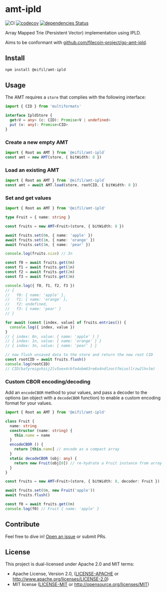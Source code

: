 # amt-ipld

![CI](https://github.com/eifil/amt-ipld/workflows/CI/badge.svg)
[![codecov](https://codecov.io/gh/eifil/amt-ipld/branch/main/graph/badge.svg?token=EMiZKVTIlx)](https://codecov.io/gh/eifil/amt-ipld)
[![dependencies Status](https://status.david-dm.org/gh/eifil/amt-ipld.svg)](https://david-dm.org/eifil/amt-ipld)

Array Mapped Trie (Persistent Vector) implementation using IPLD.

Aims to be conformant with [github.com/filecoin-project/go-amt-ipld](https://github.com/filecoin-project/go-amt-ipld).

## Install

```sh
npm install @eifil/amt-ipld
```

## Usage

The AMT requires a `store` that complies with the following interface:

```ts
import { CID } from 'multiformats'

interface IpldStore {
  get<V = any> (c: CID): Promise<V | undefined>
  put (v: any): Promise<CID>
}
```

### Create a new empty AMT

```ts
import { Root as AMT } from `@eifil/amt-ipld`
const amt = new AMT(store, { bitWidth: 8 })
```

### Load an existing AMT

```ts
import { Root as AMT } from `@eifil/amt-ipld`
const amt = await AMT.load(store, rootCID, { bitWidth: 8 })
```

### Set and get values

```ts
import { Root as AMT } from '@eifil/amt-ipld'

type Fruit = { name: string }

const fruits = new AMT<Fruit>(store, { bitWidth: 8 })

await fruits.set(0n, { name: 'apple' })
await fruits.set(1n, { name: 'orange' })
await fruits.set(3n, { name: 'pear' })

console.log(fruits.size) // 3n

const f0 = await fruits.get(0n)
const f1 = await fruits.get(1n)
const f2 = await fruits.get(2n)
const f3 = await fruits.get(3n)

console.log({ f0, f1, f2, f3 })
// {
//   f0: { name: 'apple' },
//   f1: { name: 'orange' },
//   f2: undefined,
//   f3: { name: 'pear' }
// }

for await (const [index, value] of fruits.entries()) {
  console.log({ index, value })
}
// { index: 0n, value: { name: 'apple' } }
// { index: 1n, value: { name: 'orange' } }
// { index: 3n, value: { name: 'pear' } }

// now flush unsaved data to the store and return the new root CID
const rootCID = await fruits.flush()
console.log(rootCID)
// CID(bafyreigvhzij2lv5oex4rbfo4obm63re6x4ndlzoctfmisollrzw2lhvlm)
```

### Custom CBOR encoding/decoding

Add an `encodeCBOR` method to your values, and pass a decoder to the options (an object with a `decodeCBOR` function) to enable a custom encoding format for your values.

```ts
import { Root as AMT } from '@eifil/amt-ipld'

class Fruit {
  name: string
  constructor (name: string) {
    this.name = name
  }
  encodeCBOR () {
    return [this.name] // encode as a compact array
  }
  static decodeCBOR (obj: any) {
    return new Fruit(obj[0]) // re-hydrate a Fruit instance from array format
  }
}

const fruits = new AMT<Fruit>(store, { bitWidth: 8, decoder: Fruit })

await fruits.set(0n, new Fruit('apple'))
await fruits.flush()

const f0 = await fruits.get(0n)
console.log(f0) // Fruit { name: 'apple' }
```

## Contribute

Feel free to dive in! [Open an issue](https://github.com/eifil/amt-ipld/issues/new) or submit PRs.

## License

This project is dual-licensed under Apache 2.0 and MIT terms:

- Apache License, Version 2.0, ([LICENSE-APACHE](https://github.com/eifil/amt-ipld/blob/main/LICENSE-APACHE) or http://www.apache.org/licenses/LICENSE-2.0)
- MIT license ([LICENSE-MIT](https://github.com/eifil/amt-ipld/blob/main/LICENSE-MIT) or http://opensource.org/licenses/MIT)
